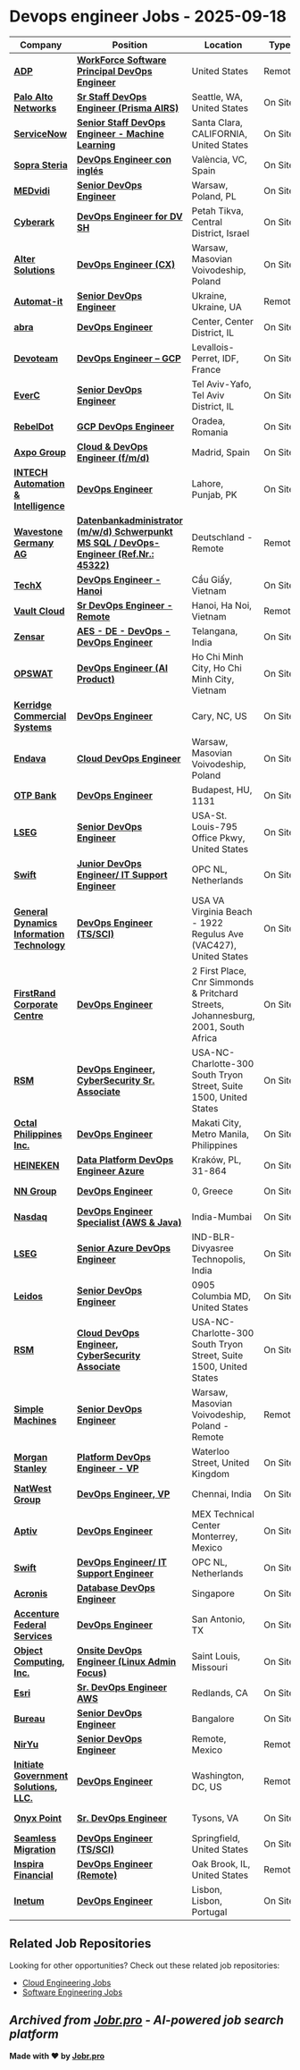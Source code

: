 # Devops engineer Jobs - 2025-09-18

| Company | Position | Location | Type | Date |
| ------- | -------- | -------- | ---- | ------ |
| **[ADP](https://www.adp.com/)** | **[WorkForce Software Principal DevOps Engineer](https://myjobs.adp.com/apply/cx/job-details?reqId=5001150758600)** | United States | Remote | Sep 17 |
| **[Palo Alto Networks](https://www.paloaltonetworks.com)** | **[Sr Staff DevOps Engineer (Prisma AIRS)](https://jobs.smartrecruiters.com/PaloAltoNetworks2/744000082499322-sr-staff-devops-engineer-prisma-airs-)** | Seattle, WA, United States | On Site | Sep 17 |
| **[ServiceNow](https://www.servicenow.com)** | **[Senior Staff DevOps Engineer - Machine Learning](https://jobs.smartrecruiters.com/ServiceNow/744000082492846-senior-staff-devops-engineer-machine-learning)** | Santa Clara, CALIFORNIA, United States | On Site | Sep 17 |
| **[Sopra Steria](https://www.soprasteria.com)** | **[DevOps Engineer con inglés](https://jobs.smartrecruiters.com/SopraSteria1/744000082483210-devops-engineer-con-ingles)** | València, VC, Spain | On Site | Sep 17 |
| **[MEDvidi](https://medvidi.com/)** | **[Senior DevOps Engineer](https://medvidi.com/careers/co/poland/15.D5B/senior-devops-engineer/all)** | Warsaw, Poland, PL | On Site | Sep 17 |
| **[Cyberark](https://www.cyberark.com)** | **[DevOps Engineer for DV SH](https://jobs.smartrecruiters.com/Cyberark1/744000082461295-devops-engineer-for-dv-sh)** | Petah Tikva, Central District, Israel | On Site | Sep 17 |
| **[Alter Solutions](https://www.alter-solutions.com/)** | **[DevOps Engineer (CX)](https://jobs.smartrecruiters.com/AlterSolutions/744000082444521-devops-engineer-cx-)** | Warsaw, Masovian Voivodeship, Poland | On Site | Sep 17 |
| **[Automat-it](https://www.automat-it.com/)** | **[Senior DevOps Engineer](https://www.automat-it.com/fr/carrieres/?comeet_cat=ukraine&comeet_pos=6F.53C&comeet_all=all&rd)** | Ukraine, Ukraine, UA | Remote | Sep 17 |
| **[abra](https://www.abra-it.com/)** | **[DevOps Engineer](https://www.comeet.com/jobs/abra_rnd/15.007/devops-engineer/40.D5C)** | Center, Center District, IL | On Site | Sep 17 |
| **[Devoteam](https://www.devoteam.com/)** | **[DevOps Engineer – GCP](https://jobs.smartrecruiters.com/Devoteam/744000082430621--devops-engineer-gcp)** | Levallois-Perret, IDF, France | On Site | Sep 17 |
| **[EverC](https://www.everc.com/)** | **[Senior DevOps Engineer](https://www.everc.com/career/?job=F4.D5E)** | Tel Aviv-Yafo, Tel Aviv District, IL | On Site | Sep 17 |
| **[RebelDot](https://www.rebeldot.com)** | **[GCP DevOps Engineer](https://careers.rebeldot.com/jobs/6463680-gcp-devops-engineer)** | Oradea, Romania | On Site | Sep 17 |
| **[Axpo Group](https://www.axpo.com)** | **[Cloud & DevOps Engineer (f/m/d)](https://careers.axpo.com/jobs/6463487-cloud-devops-engineer-f-m-d)** | Madrid, Spain | On Site | Sep 17 |
| **[INTECH Automation & Intelligence](https://www.intechww.com/)** | **[DevOps Engineer](https://www.comeet.com/jobs/intech/B5.008/devops-engineer/05.D51)** | Lahore, Punjab, PK | On Site | Sep 17 |
| **[Wavestone Germany AG](https://www.wavestone.com/)** | **[Datenbankadministrator (m/w/d) Schwerpunkt MS SQL / DevOps-Engineer (Ref.Nr.: 45322)](https://join.com/companies/q-perior/14873561-datenbankadministrator-m-w-d-schwerpunkt-ms-sql-devops-engineer-ref-nr-45322)** | Deutschland - Remote | Remote | Sep 17 |
| **[TechX](https://www.techxcorp.com/)** | **[DevOps Engineer - Hanoi](https://careers.techxcorp.com/jobs/6462008-devops-engineer-hanoi)** | Cầu Giấy, Vietnam | On Site | Sep 17 |
| **[Vault Cloud](https://vaultcloud.com.au/)** | **[Sr DevOps Engineer - Remote](https://employmenthero.com/jobs/jobs/vault-cloud-sr-devops-engineer-remote-doxi3/)** | Hanoi, Ha Noi, Vietnam | Remote | Sep 17 |
| **[Zensar](https://www.zensar.com/)** | **[AES - DE - DevOps - DevOps Engineer](https://fa-etvl-saasfaprod1.fa.ocs.oraclecloud.com/hcmUI/CandidateExperience/en/sites/jobsearch/job/132543)** | Telangana, India | On Site | Sep 17 |
| **[OPSWAT](https://www.opswat.com/)** | **[DevOps Engineer (AI Product)](https://www.opswat.com/jobs/4609522005?gh_jid=4609522005)** | Ho Chi Minh City, Ho Chi Minh City, Vietnam | On Site | Sep 17 |
| **[Kerridge Commercial Systems](https://www.kerridgecs.com/)** | **[DevOps Engineer](https://workforcenow.adp.com/mascsr/default/mdf/recruitment/recruitment.html?cid=d8eedab5-d750-47d2-ba1f-8bfec4820a1f&jobId=554093)** | Cary, NC, US | On Site | Sep 17 |
| **[Endava](https://www.endava.com)** | **[Cloud DevOps Engineer](https://jobs.smartrecruiters.com/Endava/744000082370645-cloud-devops-engineer)** | Warsaw, Masovian Voivodeship, Poland | On Site | Sep 17 |
| **[OTP Bank](https://www.otpbank.hu/)** | **[DevOps Engineer](https://karrier.otpbank.hu/job/Budapest-DevOps-Engineer-1131/1162995901/)** | Budapest, HU, 1131 | On Site | Sep 17 |
| **[LSEG](https://www.lseg.com/)** | **[Senior DevOps Engineer](https://lseg.wd3.myworkdayjobs.com/en-US/Careers/job/USA-St-Louis-795-Office-Pkwy/Senior-DevOps-Engineer_R0101501-1)** | USA-St. Louis-795 Office Pkwy, United States | On Site | Sep 17 |
| **[Swift](https://www.swift.com/)** | **[Junior DevOps Engineer/ IT Support Engineer](https://swift.wd3.myworkdayjobs.com/en-US/Join-Swift/job/Leiden-area-Netherlands/Junior-DevOps-Engineer--IT-Support-Engineer_2025-14840)** | OPC NL, Netherlands | On Site | Sep 17 |
| **[General Dynamics Information Technology](https://www.gdit.com/)** | **[DevOps Engineer (TS/SCI)](https://gdit.wd5.myworkdayjobs.com/en-US/External_Career_Site/job/USA-VA-Virginia-Beach/DevOps-Engineer--TS-SCI-_RQ207310-1)** | USA VA Virginia Beach - 1922 Regulus Ave (VAC427), United States | On Site | Sep 17 |
| **[FirstRand Corporate Centre](https://www.firstrand.co.za/)** | **[DevOps Engineer](https://firstrand.wd3.myworkdayjobs.com/en-US/FRB/job/Johannesburg/DevOps-Engineer_R40173)** | 2 First Place, Cnr Simmonds & Pritchard Streets, Johannesburg, 2001, South Africa | On Site | Sep 17 |
| **[RSM](https://rsmus.com/)** | **[DevOps Engineer, CyberSecurity Sr. Associate](https://rsm.wd1.myworkdayjobs.com/en-US/RSMCareers/job/Charlotte/DevOps-Engineer--CyberSecurity-Sr-Associate_JR115588)** | USA-NC-Charlotte-300 South Tryon Street, Suite 1500, United States | On Site | Sep 17 |
| **[Octal Philippines Inc.](https://www.octaltech.net)** | **[DevOps Engineer](https://apply.workable.com/j/1E85FBD7A4/apply)** | Makati City, Metro Manila, Philippines | On Site | Sep 17 |
| **[HEINEKEN](https://www.theheinekencompany.com/)** | **[Data Platform DevOps Engineer Azure](https://careers.theheinekencompany.com/PolandHGSS/job/Krak%C3%B3w-Data-Platform-DevOps-Engineer-Azure-31-864/1248475901/)** | Kraków, PL, 31-864 | On Site | Sep 17 |
| **[NN Group](https://www.nn-group.com/)** | **[DevOps Engineer](https://nngroup.wd3.myworkdayjobs.com/en-US/WDExternal/job/Athens/DevOps-Engineer_REQ2702882-1)** | 0, Greece | On Site | Sep 17 |
| **[Nasdaq](https://www.nasdaq.com/)** | **[DevOps Engineer Specialist (AWS & Java)](https://nasdaq.wd1.myworkdayjobs.com/en-US/Global_External_Site/job/India---Mumbai---Maharashtra/DevOps-Engineer-Specialist--AWS---Java-_R0023554)** | India-Mumbai | On Site | Sep 17 |
| **[LSEG](https://www.lseg.com/)** | **[Senior Azure DevOps Engineer](https://lseg.wd3.myworkdayjobs.com/en-US/Careers/job/IND-BLR-Divyasree-Technopolis/Senior-Azure-DevOps-Engineer_R0102282-1)** | IND-BLR-Divyasree Technopolis, India | On Site | Sep 17 |
| **[Leidos](https://www.leidos.com/)** | **[Senior DevOps Engineer](https://leidos.wd5.myworkdayjobs.com/en-US/External/job/Columbia-MD/Senior-DevOps-Engineer_R-00162543)** | 0905 Columbia MD, United States | On Site | Sep 17 |
| **[RSM](https://rsmus.com/)** | **[Cloud DevOps Engineer, CyberSecurity Associate](https://rsm.wd1.myworkdayjobs.com/en-US/RSMCareers/job/Charlotte/Cloud-DevOps-Engineer--CyberSecurity-Associate_JR115589)** | USA-NC-Charlotte-300 South Tryon Street, Suite 1500, United States | On Site | Sep 17 |
| **[Simple Machines](https://simplemachines.com.au/)** | **[Senior DevOps Engineer](https://apply.workable.com/j/C5801F41A6/apply)** | Warsaw, Masovian Voivodeship, Poland - Remote | Remote | Sep 17 |
| **[Morgan Stanley](https://www.morganstanley.com/)** | **[Platform DevOps Engineer - VP](https://ms.wd5.myworkdayjobs.com/en-US/External/job/Glasgow-United-Kingdom/Platform-DevOps-Engineer---VP_JR020314-1)** | Waterloo Street, United Kingdom | On Site | Sep 17 |
| **[NatWest Group](https://www.natwestgroup.com/)** | **[DevOps Engineer, VP](https://rbs.wd3.myworkdayjobs.com/en-US/RBS/job/Chennai/DevOps-Engineer--VP_R-00264763)** | Chennai, India | On Site | Sep 17 |
| **[Aptiv](https://www.aptiv.com/)** | **[DevOps Engineer](https://aptiv.wd5.myworkdayjobs.com/en-US/APTIV_CAREERS/job/Monterrey-Mexico/DevOps-Engineer_J000681817-1)** | MEX Technical Center Monterrey, Mexico | On Site | Sep 17 |
| **[Swift](https://www.swift.com/)** | **[DevOps Engineer/ IT Support Engineer](https://swift.wd3.myworkdayjobs.com/en-US/Join-Swift/job/Leiden-area-Netherlands/DevOps-Engineer--IT-Support-Engineer_2025-14852)** | OPC NL, Netherlands | On Site | Sep 17 |
| **[Acronis](https://www.acronis.com/)** | **[Database DevOps Engineer](https://acronis.wd3.myworkdayjobs.com/en-US/acronis_careers/job/Singapore/Database-DevOps-Engineer_R-100468)** | Singapore | On Site | Sep 17 |
| **[Accenture Federal Services](https://www.accenture.com/)** | **[DevOps Engineer](https://boards.greenhouse.io/accenturefederalservices/jobs/4600355006?gh_jid=4600355006)** | San Antonio, TX | On Site | Sep 16 |
| **[Object Computing, Inc.](https://objectcomputing.com/)** | **[Onsite DevOps Engineer (Linux Admin Focus)](https://jobs.lever.co/oci/fd103517-ba99-4e5a-bdd4-c50ee956ef4e)** | Saint Louis, Missouri | On Site | Sep 16 |
| **[Esri](https://www.esri.com/)** | **[Sr. DevOps Engineer AWS](https://www.esri.com/careers/4785634007?gh_jid=4785634007)** | Redlands, CA | On Site | Sep 16 |
| **[Bureau](https://bureau.id/)** | **[Senior DevOps Engineer](https://jobs.ashbyhq.com/bureau/54c0efa8-d02e-4565-9a3b-83753b07fad0)** | Bangalore | On Site | Sep 16 |
| **[NirYu](https://www.nir-yu.com/)** | **[Senior DevOps Engineer](https://niryu.teamtailor.com/jobs/6460813-senior-devops-engineer)** | Remote, Mexico | Remote | Sep 16 |
| **[Initiate Government Solutions, LLC.](https://www.initiatesolutions.com/)** | **[DevOps Engineer](https://recruiting.paylocity.com/Recruiting/Jobs/Details/3578010)** | Washington, DC, US | Remote | Sep 16 |
| **[Onyx Point](https://www.onyxpoint.com)** | **[Sr. DevOps Engineer](https://onyxpointinc.catsone.com/careers/46015-General/jobs/16727645-Sr-DevOps-Engineer)** | Tysons, VA | On Site | Sep 16 |
| **[Seamless Migration](https://www.seamlessmigration.com/)** | **[DevOps Engineer (TS/SCI)](https://careers.seamlessmigration.com/jobs/283110-devops-engineer-ts-sci)** | Springfield, United States | On Site | Sep 16 |
| **[Inspira Financial](https://inspirafinancial.com/)** | **[DevOps Engineer (Remote)](https://myjobs.adp.com/inspiracareers/cx/job-details?reqId=5001135017606)** | Oak Brook, IL, United States | Remote | Sep 16 |
| **[Inetum](https://www.inetum.com)** | **[DevOps Engineer](https://jobs.smartrecruiters.com/Inetum2/744000082282996-devops-engineer)** | Lisbon, Lisbon, Portugal | On Site | Sep 16 |

## Related Job Repositories

Looking for other opportunities? Check out these related job repositories:

- [Cloud Engineering Jobs](https://github.com/jobs-jobr-pro/Cloud-Engineering-Jobs)
- [Software Engineering Jobs](https://github.com/jobs-jobr-pro/Software-Engineering-Jobs)



*Archived from [Jobr.pro](https://jobr.pro?utm_source=github&utm_medium=repo&utm_campaign=github-devops-jobs) - AI-powered job search platform*
---

**Made with ❤️ by [Jobr.pro](https://jobr.pro?utm_source=github&utm_medium=repo&utm_campaign=github-devops-jobs)**